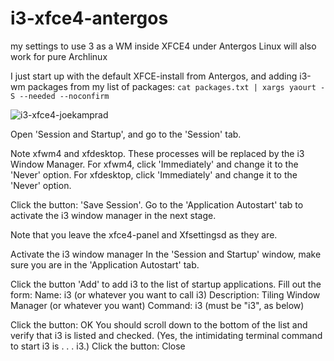 # i3-xfce4-antergos
my settings to use 3 as a WM inside XFCE4 under Antergos Linux
will also work for pure Archlinux


I just start up with the default XFCE-install from Antergos, and adding i3-wm packages from my list of packages:
`cat packages.txt | xargs yaourt -S --needed --noconfirm`



![i3-xfce4-joekamprad](https://i.imgur.com/Wd5tUxQ.jpg)


Open 'Session and Startup', and go to the 'Session' tab.

Note xfwm4 and xfdesktop. These processes will be replaced by the i3 Window Manager.
For xfwm4, click 'Immediately' and change it to the  'Never' option.
For xfdesktop, click 'Immediately' and change it to the 'Never' option.

Click the button: 'Save Session'.
Go to the 'Application Autostart' tab to activate the i3 window manager in the next stage.

Note that you leave the xfce4-panel and Xfsettingsd as they are.

Activate the i3 window manager
 In the 'Session and Startup' window, make sure you are in the 'Application Autostart' tab.

Click the button 'Add' to add i3 to the list of startup applications.
Fill out the form:
Name: i3 (or whatever you want to call i3)
Description: Tiling Window Manager (or whatever you want)
Command: i3 (must be "i3", as below)

Click the button: OK
You should scroll down to the bottom of the list and verify that i3 is listed and checked.
(Yes, the intimidating terminal command to start i3 is . . . i3.)
Click the button: Close


